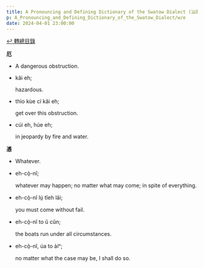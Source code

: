```yaml
---
title: A Pronouncing and Defining Dictionary of the Swatow Dialect (汕頭方言音義字典) / e
p: A_Pronouncing_and_Defining_Dictionary_of_the_Swatow_Dialect/w/e
date: 2024-04-01 23:00:00
---
```


[↩️ 轉總目錄](/A_Pronouncing_and_Defining_Dictionary_of_the_Swatow_Dialect)


**厄**
- A dangerous obstruction.

- kâi eh;

  hazardous.

- thìo kùe cí kâi eh;

  get over this obstruction.

- cúi eh, húe eh;

  in jeopardy by fire and water.

**憑**
- Whatever.

- eh-cò̤-nî;

  whatever may happen; no matter what may come; in spite of everything.

- eh-cò̤-nî lṳ́ tîeh lâi;

  you must come without fail.

- eh-cò̤-nî to ŭ cûn;

  the boats run under all circumstances.

- eh-cò̤-nî, úa to àiⁿ;

  no matter what the case may be, I shall do so.
